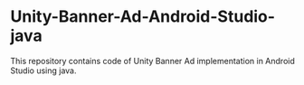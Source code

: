 # Unity-Banner-Ad-Android-Studio-java
This repository contains code of Unity Banner Ad implementation in Android Studio using java.
